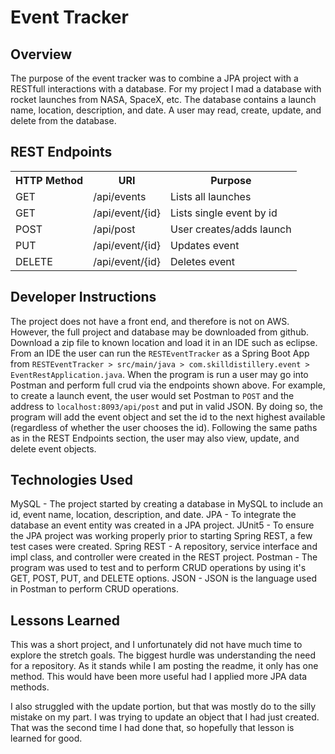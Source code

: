 # Event Tracker

## Overview

The purpose of the event tracker was to combine a JPA project with a RESTfull interactions with a database.  For my project I mad a database with rocket launches from NASA, SpaceX, etc.  The database contains a launch name, location, description, and date.  A user may read, create, update, and delete from the database.

## REST Endpoints
<table>
<tr>
<th>HTTP Method</th>
<th>URI</th>
<th>Purpose</th>
</tr>

<tr>
<td>GET</td>
<td>/api/events</td>
<td>Lists all launches</td>
</tr>

<tr>
<td>GET</td>
<td>/api/event/{id}</td>
<td>Lists single event by id</td>
</tr>


<tr>
<td>POST</td>
<td>/api/post</td>
<td>User creates/adds launch</td>
</tr>


<tr>
<td>PUT</td>
<td>/api/event/{id}</td>
<td>Updates event</td>
</tr>

<tr>
<td>DELETE</td>
<td>/api/event/{id}</td>
<td>Deletes event</td>
</tr>

</table>


## Developer Instructions
The project does not have a front end, and therefore is not on AWS.  However, the full project and database may be downloaded from github.  Download a zip file to known location and load it in an IDE such as eclipse.  From an IDE the user can run the `RESTEventTracker` as a Spring Boot App from `RESTEventTracker > src/main/java > com.skilldistillery.event > EventRestApplication.java`.  When the program is run a user may go into Postman and perform full crud via the endpoints shown above.  For example, to create a launch event, the user would set Postman to `POST` and the address to `localhost:8093/api/post` and put in valid JSON.  By doing so, the program will add the event object and set the id to the next highest available (regardless of whether the user chooses the id).  Following the same paths as in the REST Endpoints section, the user may also view, update, and delete event objects.


## Technologies Used
MySQL - The project started by creating a database in MySQL to include an id, event name, location, description, and date.
JPA - To integrate the database an event entity was created in a JPA project.
JUnit5 - To ensure the JPA project was working properly prior to starting Spring REST, a few test cases were created.
Spring REST - A repository, service interface and impl class, and controller were created in the REST project.
Postman - The program was used to test and to perform CRUD operations by using it's GET, POST, PUT, and DELETE options.
JSON - JSON is the language used in Postman to perform CRUD operations.


## Lessons Learned
This was a short project, and I unfortunately did not have much time to explore the stretch goals.  The biggest hurdle was understanding the need for a repository.  As it stands while I am posting the readme, it only has one method.  This would have been more useful had I applied more JPA data methods.

I also struggled with the update portion, but that was mostly do to the silly mistake on my part.  I was trying to update an object that I had just created.  That was the second time I had done that, so hopefully that lesson is learned for good.
